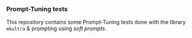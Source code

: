### Prompt-Tuning tests

This repository contains some Prompt-Tuning tests done with the library ```mkultra``` & prompting using *soft prompts*.
